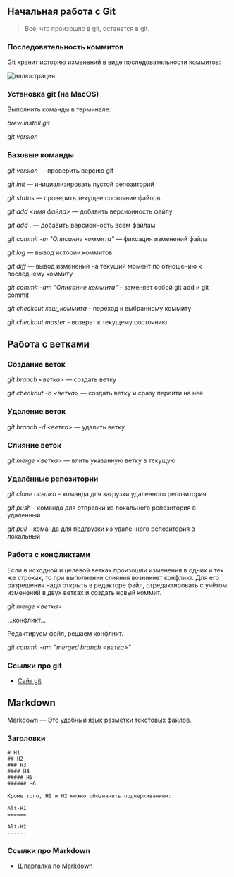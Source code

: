 ## Начальная работа с Git

> Всё, что произошло в git, останется в git.


### Последовательность коммитов
Git хранит историю изменений в виде последовательности коммитов:

![иллюстрация](img1.png)


### Установка git (на MacOS)
Выполнить команды в терминале:

*brew install git*

*git version*


### Базовые команды

*git version* — проверить версию git

*git init* — инициализировать пустой репозиторий

*git status* — проверить текущее состояние файлов

*git add <имя файла>* — добавить версионность файлу

*git add .* — добавить версионность всем файлам

*git commit -m "Описание коммита"* — фиксация изменений файла

*git log* — вывод истории коммитов

*git diff* — вывод изменений на текущий момент по отношению к последнему коммиту

*git commit -am "Описание коммита"* - заменяет собой git add и git commit

*git checkout хэш_коммита* - переход к выбранному коммиту

*git checkout master* - возврат к текущему состоянию


## Работа с ветками

### Создание веток

*git branch <ветка>* — создать ветку

*git checkout -b <ветка>* — создать ветку и сразу перейти на неё

### Удаление веток

*git branch -d <ветка>* — удалить ветку

### Слияние веток

*git merge <ветка>* — влить указанную ветку в текущую

### Удалённые репозитории

*git clone ссылка* - команда для загрузки удаленного репозитория

*git push* - команда для отправки из локального репозитория в удаленный

*git pull* - команда для подгрузки из удаленного репозитория в локальный

### Работа с конфликтами

Если в исходной и целевой ветках произошли изменения в одних и тех же строках, то при выполнении слияния возникнет конфликт.
Для его разрешения надо открыть в редакторе файл, отредактировать с учётом изменений в двух ветках и создать новый коммит.

*git merge <ветка>*

...конфликт...

Редактируем файл, решаем конфликт.

*git commit -am "merged branch <ветка>"*

### Ссылки про git
* [Сайт git](https://git-scm.com)

## Markdown
Markdown — Это удобный язык разметки текстовых файлов.

### Заголовки
```
# H1
## H2
### H3
#### H4
##### H5
###### H6

Кроме того, H1 и H2 можно обозначить подчеркиванием:

Alt-H1
======

Alt-H2
------
```

### Ссылки про Markdown
* [Шпаргалка по Markdown](https://github.com/sandino/Markdown-Cheatsheet)
